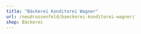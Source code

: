 ```yaml
---
title: "Bäckerei Konditorei Wagner"
url: /neudrossenfeld/baeckerei-konditorei-wagner/
shop: Bäckerei
---
```

